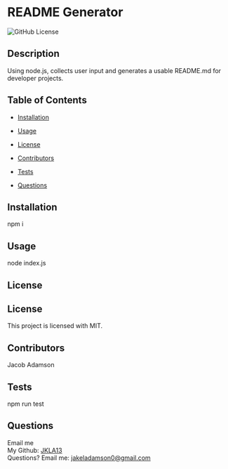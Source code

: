 # README Generator
  
  ![GitHub License](https://img.shields.io/badge/license-MIT-blue)
  
  ## Description
  Using node.js, collects user input and generates a usable README.md for developer projects.
  
  ## Table of Contents
  
  * [Installation](#installation)

  * [Usage](#usage)

  * [License](#license)

  * [Contributors](#contributor)

  * [Tests](#tests)

  * [Questions](#questions)
  
   ## Installation
   npm i
  
   ## Usage
   node index.js
   
   ## License
   ## License
  This project is licensed with MIT.
   
   ## Contributors
   Jacob Adamson
  
   ## Tests
  npm run test
  
  ## Questions
  Email me
  </br>
  My Github: [JKLA13](https://github.com/JKLA13)<br/>
  Questions? Email me: jakeladamson0@gmail.com<br/>
